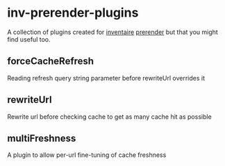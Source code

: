 # inv-prerender-plugins

A collection of plugins created for [inventaire](http://github.com/inventaire/inventaire) [prerender](http://github.com/inventaire/prerender) but that you might find useful too.

## forceCacheRefresh
Reading refresh query string parameter before rewriteUrl overrides it

## rewriteUrl
Rewrite url before checking cache to get as many cache hit as possible

## multiFreshness
A plugin to allow per-url fine-tuning of cache freshness
